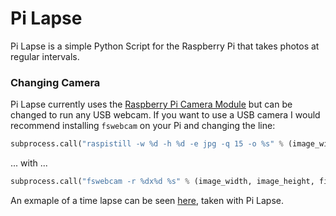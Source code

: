 # Pi Lapse

Pi Lapse is a simple Python Script for the Raspberry Pi that takes photos at regular intervals.

### Changing Camera
Pi Lapse currently uses the [Raspberry Pi Camera Module](http://www.raspberrypi.org/help/camera-module-setup/) but can be changed to run any USB webcam. If you want to use a USB camera I would recommend installing `fswebcam` on your Pi and changing the line:

```python
subprocess.call("raspistill -w %d -h %d -e jpg -q 15 -o %s" % (image_width, image_height, filename), shell = True)
```
... with ...

```python
subprocess.call("fswebcam -r %dx%d %s" % (image_width, image_height, filename), shell = True)
```

An exmaple of a time lapse can be seen [here](https://www.youtube.com/watch?v=iARVERJb2K0), taken with Pi Lapse.
